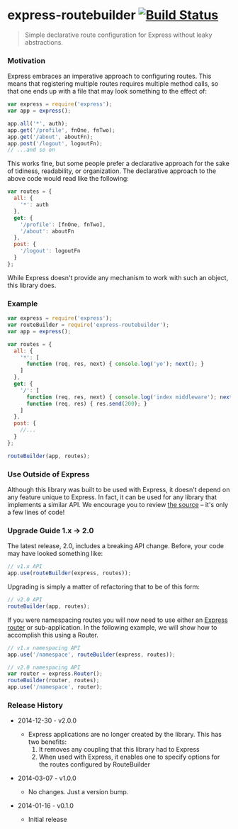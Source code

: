 # express-routebuilder [![Build Status](https://secure.travis-ci.org/tkellen/node-express-routebuilder.png?branch=master)](http://travis-ci.org/tkellen/node-express-routebuilder)
> Simple declarative route configuration for Express without leaky abstractions.

### Motivation

Express embraces an imperative approach to configuring routes. This means that registering multiple
routes requires multiple method calls, so that one ends up with a file that may look something to the effect of:

```js
var express = require('express');
var app = express();

app.all('*', auth);
app.get('/profile', fnOne, fnTwo);
app.get('/about', aboutFn);
app.post('/logout', logoutFn);
// ...and so on
```

This works fine, but some people prefer a declarative approach for the sake of tidiness, readability,
or organization. The declarative approach to the above code would read like the following:

```js
var routes = {
  all: {
    '*': auth
  },
  get: {
    '/profile': [fnOne, fnTwo],
    '/about': aboutFn
  },
  post: {
    '/logout': logoutFn
  }
};
```

While Express doesn't provide any mechanism to work with such an object, this library does.

### Example

```js
var express = require('express');
var routeBuilder = require('express-routebuilder');
var app = express();

var routes = {
  all: {
    '*': [
      function (req, res, next) { console.log('yo'); next(); }
    ]
  },
  get: {
    '/': [
      function (req, res, next) { console.log('index middleware'); next(); },
      function (req, res) { res.send(200); }
    ]
  },
  post: {
    //...
  }
};

routeBuilder(app, routes);
```

### Use Outside of Express

Although this library was built to be used with Express, it doesn't depend on any feature unique to Express. In fact,
it can be used for any library that implements a similar API. We encourage you to review
[the source](https://github.com/tkellen/node-express-routebuilder/blob/v2.0.0/index.js) – it's only a few lines of code!


### Upgrade Guide 1.x -> 2.0

The latest release, 2.0, includes a breaking API change. Before, your code may have looked something like:

```js
// v1.x API
app.use(routeBuilder(express, routes));
```

Upgrading is simply a matter of refactoring that to be of this form:

```js
// v2.0 API
routeBuilder(app, routes);
```

If you were namespacing routes you will now need to use either an
[Express router](http://expressjs.com/api.html#router) or sub-application.
In the following example, we will show how to accomplish this using a Router.

```js
// v1.x namespacing API
app.use('/namespace', routeBuilder(express, routes));

// v2.0 namespacing API
var router = express.Router();
routeBuilder(router, routes);
app.use('/namespace', router);
```

### Release History

* 2014-12-30 - v2.0.0
  - Express applications are no longer created by the library. This has two benefits:
    1. It removes any coupling that this library had to Express
    2. When used with Express, it enables one to specify options for the routes configured by RouteBuilder

* 2014-03-07 - v1.0.0
  - No changes. Just a version bump.

* 2014-01-16 - v0.1.0
  - Initial release
